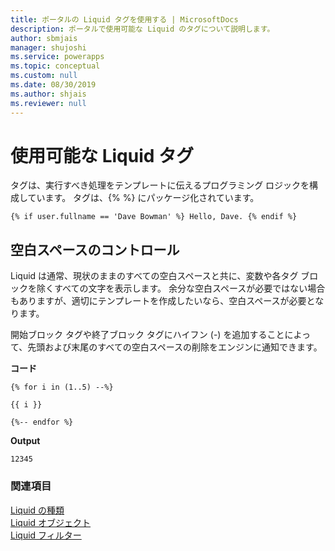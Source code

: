 ```yaml
---
title: ポータルの Liquid タグを使用する | MicrosoftDocs
description: ポータルで使用可能な Liquid のタグについて説明します。
author: sbmjais
manager: shujoshi
ms.service: powerapps
ms.topic: conceptual
ms.custom: null
ms.date: 08/30/2019
ms.author: shjais
ms.reviewer: null
---
```


# <a name="available-liquid-tags"></a>使用可能な Liquid タグ

タグは、実行すべき処理をテンプレートに伝えるプログラミング ロジックを構成しています。 タグは、{% %} にパッケージ化されています。

```
{% if user.fullname == 'Dave Bowman' %} Hello, Dave. {% endif %}
```

## <a name="whitespace-control"></a>空白スペースのコントロール

Liquid は通常、現状のままのすべての空白スペースと共に、変数や各タグ ブロックを除くすべての文字を表示します。 余分な空白スペースが必要ではない場合もありますが、適切にテンプレートを作成したいなら、空白スペースが必要となります。

開始ブロック タグや終了ブロック タグにハイフン (-) を追加することによって、先頭および末尾のすべての空白スペースの削除をエンジンに通知できます。

**コード**

```
{% for i in (1..5) --%}

{{ i }}

{%-- endfor %}
```

**Output**

```
12345
```
### <a name="see-also"></a>関連項目

[Liquid の種類](liquid-types.md)  
[Liquid オブジェクト](liquid-objects.md)  
[Liquid フィルター](liquid-filters.md) 
